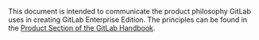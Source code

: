 This document is intended to communicate the product philosophy GitLab uses in creating GitLab Enterprise Edition. The principles can be found in the [Product Section of the GitLab Handbook](https://about.gitlab.com/handbook/product/#product-at-gitlab).
